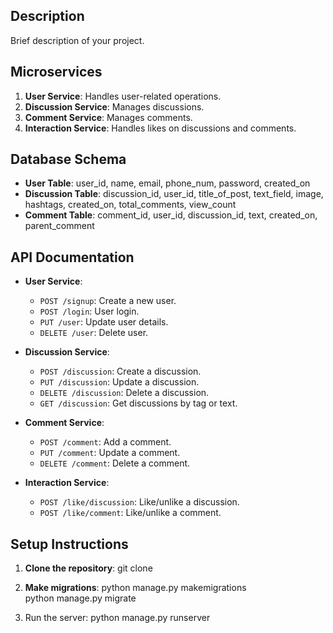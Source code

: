 ## Description
Brief description of your project.

## Microservices
1. **User Service**: Handles user-related operations.
2. **Discussion Service**: Manages discussions.
3. **Comment Service**: Manages comments.
4. **Interaction Service**: Handles likes on discussions and comments.

## Database Schema
- **User Table**: user_id, name, email, phone_num, password, created_on
- **Discussion Table**: discussion_id, user_id, title_of_post, text_field, image, hashtags, created_on, total_comments, view_count
- **Comment Table**: comment_id, user_id, discussion_id, text, created_on, parent_comment

## API Documentation
- **User Service**:
  - `POST /signup`: Create a new user.
  - `POST /login`: User login.
  - `PUT /user`: Update user details.
  - `DELETE /user`: Delete user.

- **Discussion Service**:
  - `POST /discussion`: Create a discussion.
  - `PUT /discussion`: Update a discussion.
  - `DELETE /discussion`: Delete a discussion.
  - `GET /discussion`: Get discussions by tag or text.

- **Comment Service**:
  - `POST /comment`: Add a comment.
  - `PUT /comment`: Update a comment.
  - `DELETE /comment`: Delete a comment.

- **Interaction Service**:
  - `POST /like/discussion`: Like/unlike a discussion.
  - `POST /like/comment`: Like/unlike a comment.

## Setup Instructions
1. **Clone the repository**:
    git clone

2. **Make migrations**:
    python manage.py makemigrations  
    python manage.py migrate

3. Run the server:
    python manage.py runserver


